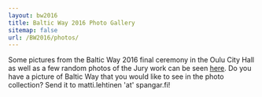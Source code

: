 ```yaml
---
layout: bw2016
title: Baltic Way 2016 Photo Gallery
sitemap: false
url: /BW2016/photos/
---
```


Some pictures from the Baltic Way 2016 final ceremony in the Oulu City Hall as well as a few random photos of the Jury work can be seen [here](http://www.elisanet.fi/~g625872/BW2016/). Do you have a picture of Baltic Way that you would like to see in the photo collection? Send it to matti.lehtinen 'at' spangar.fi!


